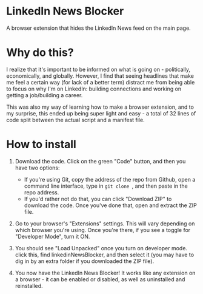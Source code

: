 # LinkedIn News Blocker
A browser extension that hides the LinkedIn News feed on the main page.

# Why do this?
I realize that it's important to be informed on what is going on - politically, economically, and globally. However, I find that seeing headlines that make me feel a certain way (for lack of a better term) distract me from being able to focus on why I'm on LinkedIn: building connections and working on getting a job/building a career. 

This was also my way of learning how to make a browser extension, and to my surprise, this ended up being super light and easy - a total of 32 lines of code split between the actual script and a manifest file.

# How to install

1. Download the code. Click on the green "Code" button, and then you have two options:
   - If you're using Git, copy the address of the repo from Github, open a command line interface, type in `git clone `, and then paste in the repo address.
   - If you'd rather not do that, you can click "Download ZIP" to download the code. Once you've done that, open and extract the ZIP file.

2. Go to your browser's "Extensions" settings. This will vary depending on which browser you're using. Once you're there, if you see a toggle for "Developer Mode", turn it ON.

3. You should see "Load Unpacked" once you turn on developer mode. click this, find linkedinNewsBlocker, and then select it (you may have to dig in by an extra folder if you downloaded the ZIP file).

4. You now have the LinkedIn News Blocker! It works like any extension on a browser - it can be enabled or disabled, as well as uninstalled and reinstalled.

